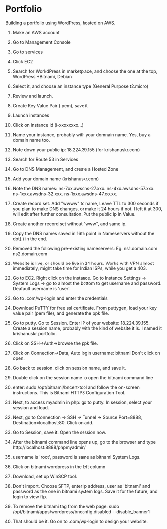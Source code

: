 # Portfolio
Building a portfolio using WordPress, hosted on AWS.

1. Make an AWS account
2. Go to Management Console
3. Go to services
4. Click EC2
5. Search for WorkdPress in marketplace, and choose the one at the top, WordPress +Bitnami, Debian

6. Select it, and choose an instance type (General Purpose t2.micro)
7. Review and launch.
8. Create Key Value Pair (.pem), save it
9. Launch instances
10. Click on instance id (i-xxxxxxxx...)

11. Name your instance, probably with your domnain name. Yes, buy a domain name too.
12. Note down your public ip: 18.224.39.155 (for krishanuskr.com)
13. Search for Route 53 in Services
14. Go to DNS Management, and create a Hosted Zone
15. Add your domain name (krishanuskr.com)

16. Note the DNS names: 
	ns-7xx.awsdns-27.xxx.
	ns-4xx.awsdns-57.xxx.
	ns-1xxx.awsdns-32.xxx.
	ns-1xxx.awsdns-47.co.xx.
  
17. Create record set. Add "wwww" to name, Leave TTL to 300 seconds if you plan to make DNS changes, or make it 24 hours if not. I left it at 300, will edit after further consultation. Put the public ip in Value.
18. Create another record set without "www", and same ip.
19. Copy the DNS names saved in 16th point in Nameservers without the dot(.) in the end.
20. Removed the following pre-existing nameservers:
    Eg: ns1.domain.com
    	  ns2.domain.com

21. Website is live, or should be live in 24 hours. Works with VPN almost immediately, might take time for Indian ISPs, while you get a     403.
22. Go to EC2. Right click on the instance. Go to Instance Settings -> System Logs -> go to almost the bottom to get username and           password. Deafault username is 'user'.
23. Go to <yourdomain>.com/wp-login and enter the credentials
24. Download PuTTY for free ssl certificate. From puttygen, load your key value pair (pem file), and generate the ppk file.
25. Go to putty. Go to Session. Enter IP of your website: 18.224.39.155. Create a session name, probably with the kind of website it is.     I named it krishanuskr portfolio.  
  
26. Click on SSH->Auth->browse the ppk file.
27. Click on Connection->Data, Auto login username: bitnami Don't click on open.
28. Go back to session. click on session name, and save it.
29. Double click on the session name to open the bitnami command line
30. enter: sudo /opt/bitnami/bncert-tool and follow the on-screen instructions. This is Bitnami HTTPS Configuration Tool.

31. Next, to access myadmin in php: go to putty. In session, select your session and load. 
32. Next, go to Connection -> SSH -> Tunnel -> Source Port=8888, Destination=localhost:80. Click on add.
33. Go to Session, save it. Open the session now.
34. After the bitnami command line opens up, go to the browser and type http://localhost:8888/phpmyadmin/
35. username is 'root', password is same as bitnami System Logs.

36. Click on bitnami wordpress in the left column
37. Download, set up WinSCP tool.
38. Don't import. Choose SFTP, enter ip address, user as 'bitnami' and password as the one in bitnami system logs. Save it for the future, and login to view     ftp.
39. To remove the bitnami tag from the web page:
    sudo /opt/bitnami/apps/wordpress/bnconfig.disabled --disable_banner1
40. That should be it. Go on to <yourdomain>.com/wp-login to design your website.
